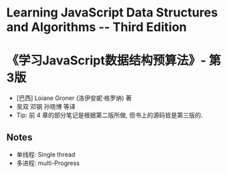 # Learning JavaScript Data Structures and Algorithms -- Third Edition
# 《学习JavaScript数据结构预算法》- 第3版
- [巴西] Loiane Groner (洛伊安妮·格罗纳) 著
- 吴双 邓钢 孙晓博 等译
- Tip: 前 4 章的部分笔记是根据第二版所做, 但书上的源码皆是第三版的.

## Notes 
- 单线程: Single thread 
- 多进程: multi-Progress 